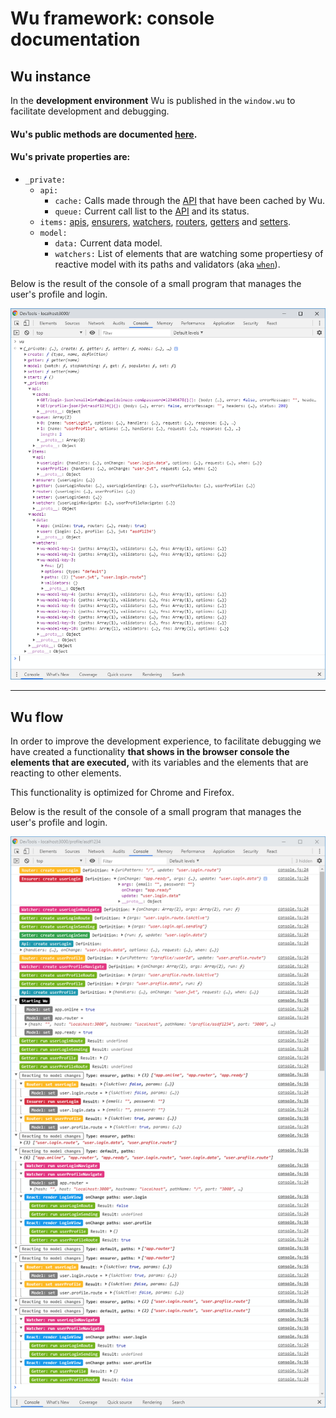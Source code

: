 # Wu framework: console documentation

## Wu instance

In the **development environment** Wu is published in the `window.wu` to facilitate development and debugging.

#### Wu's public methods are documented [here](./documentation-public-methods.md).

#### Wu's private properties are:

* `_private:`
  * `api:`
    * `cache:` Calls made through the [API](./documentation-api.md) that have been cached by Wu.
    * `queue:` Current call list to the [API](./documentation-api.md) and its status.
  * `items:`
    [apis](./documentation-api.md),
    [ensurers](./documentation-ensurer.md),
    [watchers](./documentation-watcher.md),
    [routers](./documentation-router.md),
    [getters](./documentation-getter.md) and
    [setters](./documentation-setter.md).
  * `model:`
    * `data:` Current data model.
    * `watchers:` List of elements that are watching some propertiesy of reactive model with its paths and validators (aka [`when`](./documentation-properties.md#when)).
  
    
Below is the result of the console of a small program that manages the user's profile and login.

![Pattern](./wu-framework-console-definitions.png)

___

## Wu flow

In order to improve the development experience, to facilitate debugging we have created a functionality
**that shows in the browser console the elements that are executed,**
with its variables and the elements that are reacting to other elements.

This functionality is optimized for Chrome and Firefox.

Below is the result of the console of a small program that manages the user's profile and login.

![Pattern](./wu-framework-console-trace.png)
